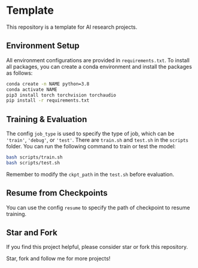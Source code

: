 # Template

This repository is a template for AI research projects. 

## Environment Setup
All environment configurations are provided in ``requirements.txt``. To install all packages, you can create a conda environment and install the packages as follows: 
```bash
conda create -n NAME python=3.8
conda activate NAME
pip3 install torch torchvision torchaudio
pip install -r requirements.txt
```

## Training & Evaluation
The config ``job_type`` is used to specify the type of job, which can be ``'train'``, ``'debug'``, or ``'test'``.  There are ``train.sh`` and ``test.sh`` in the ``scripts`` folder. You can run the following command to train or test the model:
```bash 
bash scripts/train.sh
bash scripts/test.sh
```
Remember to modify the ``ckpt_path`` in the ``test.sh`` before evaluation.

## Resume from Checkpoints 
You can use the config ``resume`` to specify the path of checkpoint to resume training.

## Star and Fork
If you find this project helpful, please consider star or fork this repository.

Star, fork and follow me for more projects!


